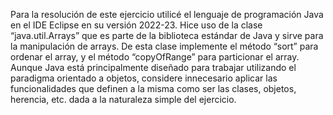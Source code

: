 Para la resolución de este ejercicio utilicé el lenguaje de programación Java en el IDE Eclipse en su versión 2022-23. Hice uso de la clase “java.util.Arrays” que es parte de la biblioteca estándar de Java y sirve para la manipulación de arrays. De esta clase implemente el método “sort” para ordenar el array, y el método “copyOfRange” para particionar el array.
Aunque Java está principalmente diseñado para trabajar utilizando el paradigma orientado a objetos, considere innecesario aplicar las funcionalidades que definen a la misma como ser las clases, objetos, herencia, etc. dada a la naturaleza simple del ejercicio.
